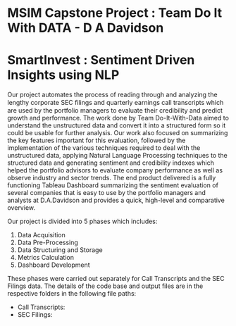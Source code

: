 # MSIM Capstone Project : Team Do It With DATA - D A Davidson
# SmartInvest : Sentiment Driven Insights using NLP

Our project automates the process of reading through and analyzing the lengthy corporate SEC ﬁlings and quarterly earnings call transcripts which are used by the portfolio managers to evaluate their credibility and predict growth and performance. The work done by Team Do-It-With-Data aimed to understand the unstructured data and convert it into a structured form so it could be usable for further analysis. Our work also focused on summarizing the key features important for this evaluation, followed by the implementation of the various techniques required to deal with the unstructured data, applying Natural Language Processing techniques to the structured data and generating sentiment and credibility indexes which helped the portfolio advisors to evaluate company performance as well as observe industry and sector trends. The end product delivered is a fully functioning Tableau Dashboard summarizing the sentiment evaluation of several companies that is easy to use by the portfolio managers and analysts at D.A.Davidson and provides a quick, high-level and comparative overview. 

Our project is divided into 5 phases which includes: 
1. Data Acquisition 
2. Data Pre-Processing 
3. Data Structuring and Storage 
4. Metrics Calculation 
5. Dashboard Development 

These phases were carried out separately for Call Transcripts and the SEC Filings data.
The details of the code base and output files are in the respective folders in the following file paths:
- Call Transcripts:
- SEC Filings: 


